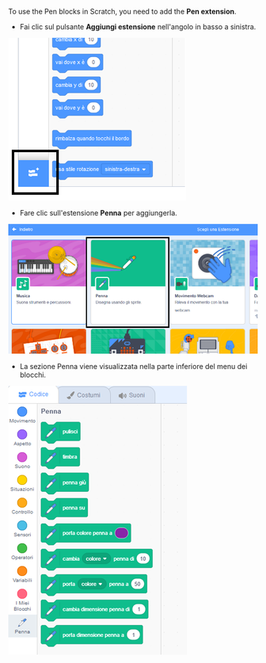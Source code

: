 To use the Pen blocks in Scratch, you need to add the **Pen extension**.

+ Fai clic sul pulsante **Aggiungi estensione** nell'angolo in basso a sinistra.

![aggiungi il pulsante di estensione evidenziato](images/add-extension-annotated.png)

+ Fare clic sull'estensione **Penna** per aggiungerla.

![estensione penna evidenziata](images/click-pen-annotated.png)

+ La sezione Penna viene visualizzata nella parte inferiore del menu dei blocchi.

![blocchi dell'estensione Penna](images/pen-extension-blocks.png)